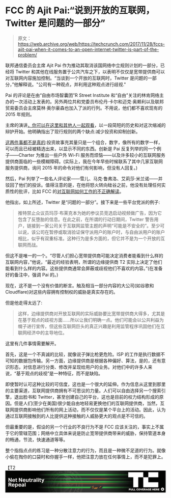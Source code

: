 # FCC 的 Ajit Pai:“说到开放的互联网，Twitter 是问题的一部分”

> 原文：<https://web.archive.org/web/https://techcrunch.com/2017/11/28/fccs-ajit-pai-when-it-comes-to-an-open-internet-twitter-is-part-of-the-problem/>

联邦通信委员会主席 Ajit Pai 作为推动其取消该国网络中立规则计划的一部分，已经将 Twitter 和其他在线服务置于公共汽车之下，以表明不仅仅是宽带提供商可以对互联网内容施加控制。“当谈到一个开放的互联网时，Twitter 是问题的一部分，”他解释说。"公司有一种观点，并利用这种观点进行歧视."

Pai 的评论是在由“自由市场智囊团”R Street Institute 和“自由”关注的林肯网络主办的一次活动上发表的。另外两位共和党委员布伦丹·卡尔和迈克·奥赖利以及联邦贸易委员会主席莫林·奥尔豪森也加入了派的行列。不用说，他们都不喜欢现有的 2015 年规则。

主席的演讲[，你可以在这里和其他人一起观看](https://web.archive.org/web/20221207004604/http://www.rstreet.org/2017/11/27/live-stream-the-future-of-internet-freedom-with-fcc-chairman-pai-commissioners-orielly-and-carr-ftc-chairman-ohlhausen/?utm_medium=social&utm_source=t.co&utm_campaign=20171127_RSI-blog-fcc-ajit-pai-livestream-event-20_twitter&utm_content=RSI)，以一段简短的历史和对这次缩减的辩护开始。他明确指出了现行规则的两个缺点:减少投资和抑制创新。

[这两件事都不是真的](https://web.archive.org/web/20221207004604/https://beta.techcrunch.com/2017/05/19/these-are-the-arguments-against-net-neutrality-and-why-theyre-wrong/):投资故事充其量只是一个组合，数字，像所有的数字一样，可以而且已经被精选出来，以显示不同的东西。创新是 Pai 反复列举的同一个例子——Charter 为推出一些户外 Wi-Fi 服务而烦恼——以及许多较小的互联网服务提供商面临的一些模糊障碍。(实际上，我在今年早些时候联系了其中几家互联网服务提供商，询问 2015 年的命令对他们有何影响，但没有人回复。)

然后，Pai 列举了一些名人评论家——雪儿、马克·鲁弗洛、艾莉莎·米兰诺——并驳回了他们的投诉。值得注意的是，在他将怒火转向硅谷之前，他没有处理任何实质性的批评，比如 FCC 的[对互联网如何工作的不正确解读](https://web.archive.org/web/20221207004604/https://beta.techcrunch.com/2017/11/25/fcc-doubles-down-on-its-dead-wrong-definition-of-how-the-internet-works/)。

他指出，如上所述，Twitter 是“问题的一部分”。接下来是一些平台党派的例子:

> 推特禁止众议员玛莎·布莱克本为她的参议员竞选启动视频做广告，因为它包含了反堕胎的信息。在此之前，在所谓的行动日期间，Twitter 警告用户，链接到一家公司关于互联网监管主题的声明“可能是不安全的”。至少可以说，该公司在暂停或取消验证保守派用户的账户时，与自由派用户的账户相比，似乎有双重标准。这种行为是多方面的，但它并不是为一个开放的互联网而战。

但这不是唯一的一个。“尽管人们担心宽带提供商可能决定消费者能看到什么样的互联网内容，”他说，“最近的经验表明，所谓的边缘提供商 T2 实际上决定了他们能看到什么样的内容。这些提供商通常会屏蔽或歧视他们不喜欢的内容。”(在准备好的备注中，强调 Pai 的。)

现在，这不是一个没有价值的断言。触及相当一部分内容的大公司(如谷歌和 Cloudflare)对这些内容拥有控制权的威胁是真实存在的。

但是他走得太远了:

> 这样，边缘提供商对开放互联网的实际威胁要比宽带提供商大得多，尤其是在基于观点的歧视方面……所以让我们明确一点。他们可能会以公共利益为幌子进行宣传，但这些互联网巨头的真正兴趣是利用监管程序巩固他们在互联网经济中的主导地位。

这里有几件事情需要解开。

首先，这是一个不真诚的比较，就像说子弹比枪更危险。ISP 的工作是执行数据不可知的数据包传输。另一方面，边缘提供商是根据各种偏好、算法，是的，还有意识形态，对信息进行分类、修改并呈现给用户的业务。对他们中的许多人来说，“基于观点的歧视”是一种特征，而不是缺陷。

即使暂时认可这种比较的可信度，这也是一个很大的延伸。作为信息从这里到那里的主要渠道，互联网提供商拥有不可思议的力量。人们可以自由选择另一个搜索引擎，退出脸书和 Twitter，甚至创建自己的平台，这也是目前的权力结构形成的原因。但是人们(至少在美国)很少能自由地轻易更换他们的互联网提供商，当然，互联网提供商影响他们所有的网上活动，而不仅仅是某个平台上的活动。因此，认为通过互联网接触到的人比提供这种接触的人威胁更大的观点是不可信的。

但最重要的是，假设的另一个行业的不良行为不是 FCC 应该关注的，事实上不属于它的管辖范围；网络中立具体来说是防止宽带提供商带来的威胁，保持管道本身的畅通，节流，快速通道等等。

整个指指点点的练习是一种分散注意力的行为，而且是一种微不足道的行为。就像小偷在掏你的口袋时和你握手一样，他把注意力放在任何事情上，而不是犯罪上。

【T2![](img/3e3b0ce663d0e8d1225fca5da6bf9dec.png)